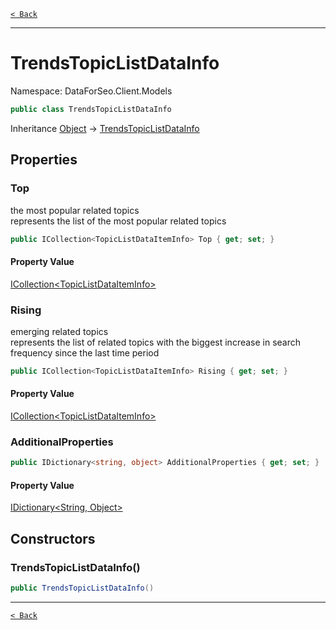 [`< Back`](./)

---

# TrendsTopicListDataInfo

Namespace: DataForSeo.Client.Models

```csharp
public class TrendsTopicListDataInfo
```

Inheritance [Object](https://docs.microsoft.com/en-us/dotnet/api/system.object) → [TrendsTopicListDataInfo](./dataforseo.client.models.trendstopiclistdatainfo)

## Properties

### **Top**

the most popular related topics
 <br>represents the list of the most popular related topics

```csharp
public ICollection<TopicListDataItemInfo> Top { get; set; }
```

#### Property Value

[ICollection&lt;TopicListDataItemInfo&gt;](./dataforseo.client.models.topiclistdataiteminfo)<br>

### **Rising**

emerging related topics
 <br>represents the list of related topics with the biggest increase in search frequency since the last time period

```csharp
public ICollection<TopicListDataItemInfo> Rising { get; set; }
```

#### Property Value

[ICollection&lt;TopicListDataItemInfo&gt;](./dataforseo.client.models.topiclistdataiteminfo)<br>

### **AdditionalProperties**

```csharp
public IDictionary<string, object> AdditionalProperties { get; set; }
```

#### Property Value

[IDictionary&lt;String, Object&gt;](https://docs.microsoft.com/en-us/dotnet/api/system.collections.generic.idictionary-2)<br>

## Constructors

### **TrendsTopicListDataInfo()**

```csharp
public TrendsTopicListDataInfo()
```

---

[`< Back`](./)

